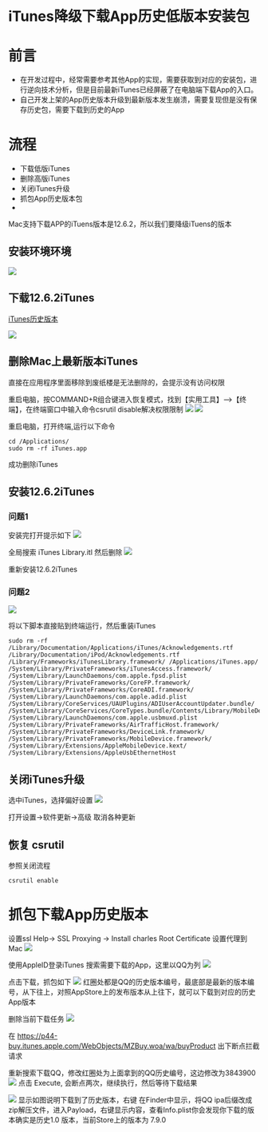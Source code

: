 # iTunes降级下载App历史低版本安装包
# 前言
+ 在开发过程中，经常需要参考其他App的实现，需要获取到对应的安装包，进行逆向技术分析，但是目前最新iTunes已经屏蔽了在电脑端下载App的入口。
+ 自己开发上架的App历史版本升级到最新版本发生崩溃，需要复现但是没有保存历史包，需要下载到历史的App

# 流程
+ 下载低版iTunes
+ 删除高版iTunes
+ 关闭iTunes升级
+ 抓包App历史版本包
+ 
Mac支持下载APP的iTuens版本是12.6.2，所以我们要降级iTuens的版本

## 安装环境环境

![](Image/1.png)

## 下载12.6.2iTunes
[iTunes历史版本](https://support.apple.com/zh_CN/downloads/itunes)

![](Image/2.png)

## 删除Mac上最新版本iTunes
直接在应用程序里面移除到废纸楼是无法删除的，会提示没有访问权限

重启电脑，按COMMAND+R组合键进入恢复模式，找到【实用工具】-->【终端】，在终端窗口中输入命令csrutil disable解决权限限制
![](Image/7.jpg) 
![](Image/8.jpg) 

重启电脑，打开终端,运行以下命令

~~~
cd /Applications/ 
sudo rm -rf iTunes.app
~~~

成功删除iTunes
## 安装12.6.2iTunes
### 问题1
安装完打开提示如下
![](Image/3.png) 

全局搜索 iTunes Library.itl 然后删除
![](Image/4.png) 

重新安装12.6.2iTunes

### 问题2
![](Image/5.png) 

将以下脚本直接贴到终端运行，然后重装iTunes

~~~
sudo rm -rf /Library/Documentation/Applications/iTunes/Acknowledgements.rtf /Library/Documentation/iPod/Acknowledgements.rtf /Library/Frameworks/iTunesLibrary.framework/ /Applications/iTunes.app/ /System/Library/PrivateFrameworks/iTunesAccess.framework/ /System/Library/LaunchDaemons/com.apple.fpsd.plist /System/Library/PrivateFrameworks/CoreFP.framework/ /System/Library/PrivateFrameworks/CoreADI.framework/ /System/Library/LaunchDaemons/com.apple.adid.plist /System/Library/CoreServices/UAUPlugins/ADIUserAccountUpdater.bundle/ /System/Library/CoreServices/CoreTypes.bundle/Contents/Library/MobileDevices.bundle/ /System/Library/LaunchDaemons/com.apple.usbmuxd.plist /System/Library/PrivateFrameworks/AirTrafficHost.framework/ /System/Library/PrivateFrameworks/DeviceLink.framework/ /System/Library/PrivateFrameworks/MobileDevice.framework/ /System/Library/Extensions/AppleMobileDevice.kext/ /System/Library/Extensions/AppleUsbEthernetHost
~~~

## 关闭iTunes升级
选中iTunes，选择偏好设置
![](Image/6.png) 

打开设置->软件更新->高级 取消各种更新

## 恢复 csrutil
参照关闭流程

~~~
csrutil enable
~~~

# 抓包下载App历史版本
设置ssl Help-> SSL Proxying -> Install charles Root Certificate
设置代理到Mac
![](Image/9.png) 

使用AppleID登录iTunes 搜索需要下载的App，这里以QQ为列
![](Image/11.png) 

点击下载，抓包如下
![](Image/12.png) 
红圈处都是QQ的历史版本编号，最底部是最新的版本编号，从下往上，对照AppStore上的发布版本从上往下，就可以下载到对应的历史App版本

删除当前下载任务
![](Image/13.png) 

在 https://p44-buy.itunes.apple.com/WebObjects/MZBuy.woa/wa/buyProduct 出下断点拦截请求

重新搜索下载QQ，修改红圈处为上面拿到的QQ历史编号，这边修改为3843900
![](Image/14.png) 
点击 Execute, 会断点两次，继续执行，然后等待下载结果

![](Image/15.png) 
显示如图说明下载到了历史版本，右键 在Finder中显示，将QQ ipa后缀改成zip解压文件，进入Payload，右键显示内容，查看Info.plist你会发现你下载的版本确实是历史1.0 版本，当前Store上的版本为 7.9.0